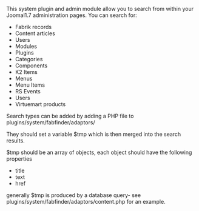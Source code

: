 This system plugin and admin module allow you to search from within your Joomal1.7 administration pages. 
You can search for:

* Fabrik records
* Content articles
* Users
* Modules
* Plugins
* Categories
* Components
* K2 Items
* Menus
* Menu Items
* RS Events
* Users
* Virtuemart products


Search types can be added by adding a PHP file to 
plugins/system/fabfinder/adaptors/

They should set a variable $tmp which is then merged into the search results.

$tmp should be an array of objects, each object should have the following properties

* title 
* text
* href

 generally $tmp is produced by a database query- see plugins/system/fabfinder/adaptors/content.php for an example.
                                                